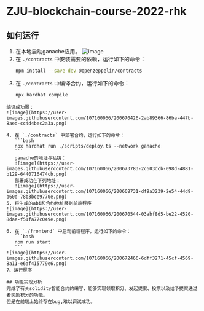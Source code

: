 # ZJU-blockchain-course-2022-rhk

## 如何运行

1. 在本地启动ganache应用。
![image](https://user-images.githubusercontent.com/107160066/200669093-289e9b4c-623f-498d-b3cf-f6d4b2e5cd07.png)
2. 在 `./contracts` 中安装需要的依赖，运行如下的命令：
    ```bash
    npm install --save-dev @openzeppelin/contracts
    ```
3. 在 `./contracts` 中编译合约，运行如下的命令：
    ```bash
    npx hardhat compile
 ```
 编译成功图：
 ![image](https://user-images.githubusercontent.com/107160066/200670426-2ab89366-86ba-447b-8aed-cc4d4bec2a3a.png)

4. 在 `./contracts` 中部署合约，运行如下的命令：
    ```bash
    npx hardhat run ./scripts/deploy.ts --network ganache
    ```
    ganache的地址与私钥：
    ![image](https://user-images.githubusercontent.com/107160066/200673783-2c603dcb-098d-4881-b129-6440716474cb.png)
    部署成功在下列地址：
    ![image](https://user-images.githubusercontent.com/107160066/200668731-df9a3239-2e54-44d9-b60d-78b3bce9770e.png)
5. 将生成的abi和合约地址移到前端程序
![image](https://user-images.githubusercontent.com/107160066/200670544-03abf8d5-be22-4520-8dae-f51fa77c049e.png)

6. 在 `./frontend` 中启动前端程序，运行如下的命令：
    ```bash
    npm run start
    ```
![image](https://user-images.githubusercontent.com/107160066/200672466-6dff3271-45cf-4569-8a11-e6af415779e6.png)
7、运行程序

## 功能实现分析
完成了有关solidity智能合约的编写，能够实现领取积分、发起提案、投票以及给予提案通过者奖励积分的功能。
但是在前端上始终存在bug,难以调试成功。


